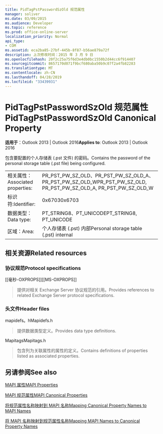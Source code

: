 ```yaml
---
title: PidTagPstPasswordSzOld 规范属性
manager: soliver
ms.date: 03/09/2015
ms.audience: Developer
ms.topic: reference
ms.prod: office-online-server
localization_priority: Normal
api_type:
- COM
ms.assetid: eca2ba85-27bf-445b-8f87-b56ae879a72f
description: 上次修改时间：2015 年 3 月 9 日
ms.openlocfilehash: 20f2c25a75f6d3e4db0bc1550b2d44cc6f914407
ms.sourcegitcommit: 8657170d071f9bcf680aba50b9c07f2a4fb82283
ms.translationtype: MT
ms.contentlocale: zh-CN
ms.lasthandoff: 04/28/2019
ms.locfileid: "33439931"
---
```

# <a name="pidtagpstpasswordszold-canonical-property"></a><span data-ttu-id="d65ad-103">PidTagPstPasswordSzOld 规范属性</span><span class="sxs-lookup"><span data-stu-id="d65ad-103">PidTagPstPasswordSzOld Canonical Property</span></span>

  
  
<span data-ttu-id="d65ad-104">**适用于**：Outlook 2013 | Outlook 2016</span><span class="sxs-lookup"><span data-stu-id="d65ad-104">**Applies to**: Outlook 2013 | Outlook 2016</span></span> 
  
<span data-ttu-id="d65ad-105">包含要配置的个人存储表 (.pst 文件) 的密码。</span><span class="sxs-lookup"><span data-stu-id="d65ad-105">Contains the password of the personal storage table (.pst file) being configured.</span></span>
  
|||
|:-----|:-----|
|<span data-ttu-id="d65ad-106">相关属性：</span><span class="sxs-lookup"><span data-stu-id="d65ad-106">Associated properties:</span></span>  <br/> |<span data-ttu-id="d65ad-107">PR_PST_PW_SZ_OLD、PR_PST_PW_SZ_OLD_A、PR_PST_PW_SZ_OLD_W</span><span class="sxs-lookup"><span data-stu-id="d65ad-107">PR_PST_PW_SZ_OLD, PR_PST_PW_SZ_OLD_A, PR_PST_PW_SZ_OLD_W</span></span>  <br/> |
|<span data-ttu-id="d65ad-108">标识符:</span><span class="sxs-lookup"><span data-stu-id="d65ad-108">Identifier:</span></span>  <br/> |<span data-ttu-id="d65ad-109">0x6703</span><span class="sxs-lookup"><span data-stu-id="d65ad-109">0x6703</span></span>  <br/> |
|<span data-ttu-id="d65ad-110">数据类型：</span><span class="sxs-lookup"><span data-stu-id="d65ad-110">Data type:</span></span>  <br/> |<span data-ttu-id="d65ad-111">PT_STRING8、PT_UNICODE</span><span class="sxs-lookup"><span data-stu-id="d65ad-111">PT_STRING8, PT_UNICODE</span></span>  <br/> |
|<span data-ttu-id="d65ad-112">区域：</span><span class="sxs-lookup"><span data-stu-id="d65ad-112">Area:</span></span>  <br/> |<span data-ttu-id="d65ad-113">个人存储表 (.pst) 内部</span><span class="sxs-lookup"><span data-stu-id="d65ad-113">Personal storage table (.pst) internal</span></span>  <br/> |
   
## <a name="related-resources"></a><span data-ttu-id="d65ad-114">相关资源</span><span class="sxs-lookup"><span data-stu-id="d65ad-114">Related resources</span></span>

### <a name="protocol-specifications"></a><span data-ttu-id="d65ad-115">协议规范</span><span class="sxs-lookup"><span data-stu-id="d65ad-115">Protocol specifications</span></span>

<span data-ttu-id="d65ad-116">[[毫秒-OXPROPS]]</span><span class="sxs-lookup"><span data-stu-id="d65ad-116">[[MS-OXPROPS]]</span></span> 
  
> <span data-ttu-id="d65ad-117">提供对相关 Exchange Server 协议规范的引用。</span><span class="sxs-lookup"><span data-stu-id="d65ad-117">Provides references to related Exchange Server protocol specifications.</span></span>
    
### <a name="header-files"></a><span data-ttu-id="d65ad-118">头文件</span><span class="sxs-lookup"><span data-stu-id="d65ad-118">Header files</span></span>

<span data-ttu-id="d65ad-119">mapidefs。h</span><span class="sxs-lookup"><span data-stu-id="d65ad-119">Mapidefs.h</span></span>
  
> <span data-ttu-id="d65ad-120">提供数据类型定义。</span><span class="sxs-lookup"><span data-stu-id="d65ad-120">Provides data type definitions.</span></span>
    
<span data-ttu-id="d65ad-121">Mapitags</span><span class="sxs-lookup"><span data-stu-id="d65ad-121">Mapitags.h</span></span>
  
> <span data-ttu-id="d65ad-122">包含列为关联属性的属性的定义。</span><span class="sxs-lookup"><span data-stu-id="d65ad-122">Contains definitions of properties listed as associated properties.</span></span>
    
## <a name="see-also"></a><span data-ttu-id="d65ad-123">另请参阅</span><span class="sxs-lookup"><span data-stu-id="d65ad-123">See also</span></span>



[<span data-ttu-id="d65ad-124">MAPI 属性</span><span class="sxs-lookup"><span data-stu-id="d65ad-124">MAPI Properties</span></span>](mapi-properties.md)
  
[<span data-ttu-id="d65ad-125">MAPI 规范属性</span><span class="sxs-lookup"><span data-stu-id="d65ad-125">MAPI Canonical Properties</span></span>](mapi-canonical-properties.md)
  
[<span data-ttu-id="d65ad-126">将规范属性名称映射到 MAPI 名称</span><span class="sxs-lookup"><span data-stu-id="d65ad-126">Mapping Canonical Property Names to MAPI Names</span></span>](mapping-canonical-property-names-to-mapi-names.md)
  
[<span data-ttu-id="d65ad-127">将 MAPI 名称映射到规范属性名称</span><span class="sxs-lookup"><span data-stu-id="d65ad-127">Mapping MAPI Names to Canonical Property Names</span></span>](mapping-mapi-names-to-canonical-property-names.md)

